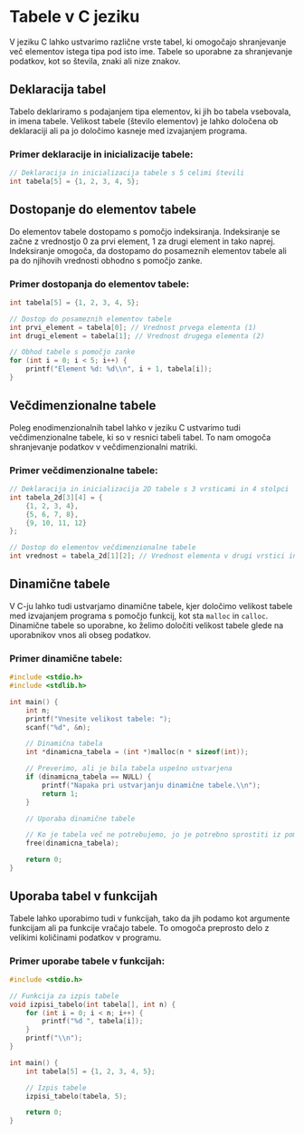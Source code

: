 # Tabele v C jeziku

V jeziku C lahko ustvarimo različne vrste tabel, ki omogočajo shranjevanje več elementov istega tipa pod isto ime. Tabele so uporabne za shranjevanje podatkov, kot so števila, znaki ali nize znakov.

## Deklaracija tabel

Tabelo deklariramo s podajanjem tipa elementov, ki jih bo tabela vsebovala, in imena tabele. Velikost tabele (število elementov) je lahko določena ob deklaraciji ali pa jo določimo kasneje med izvajanjem programa.

### Primer deklaracije in inicializacije tabele:

```c
// Deklaracija in inicializacija tabele s 5 celimi števili
int tabela[5] = {1, 2, 3, 4, 5};
```

## Dostopanje do elementov tabele

Do elementov tabele dostopamo s pomočjo indeksiranja. Indeksiranje se začne z vrednostjo 0 za prvi element, 1 za drugi element in tako naprej. Indeksiranje omogoča, da dostopamo do posameznih elementov tabele ali pa do njihovih vrednosti obhodno s pomočjo zanke.

### Primer dostopanja do elementov tabele:

```c
int tabela[5] = {1, 2, 3, 4, 5};

// Dostop do posameznih elementov tabele
int prvi_element = tabela[0]; // Vrednost prvega elementa (1)
int drugi_element = tabela[1]; // Vrednost drugega elementa (2)

// Obhod tabele s pomočjo zanke
for (int i = 0; i < 5; i++) {
    printf("Element %d: %d\\n", i + 1, tabela[i]);
}
```

## Večdimenzionalne tabele

Poleg enodimenzionalnih tabel lahko v jeziku C ustvarimo tudi večdimenzionalne tabele, ki so v resnici tabeli tabel. To nam omogoča shranjevanje podatkov v večdimenzionalni matriki.

### Primer večdimenzionalne tabele:

```c
// Deklaracija in inicializacija 2D tabele s 3 vrsticami in 4 stolpci
int tabela_2d[3][4] = {
    {1, 2, 3, 4},
    {5, 6, 7, 8},
    {9, 10, 11, 12}
};

// Dostop do elementov večdimenzionalne tabele
int vrednost = tabela_2d[1][2]; // Vrednost elementa v drugi vrstici in tretjem stolpcu (7)
```

## Dinamične tabele

V C-ju lahko tudi ustvarjamo dinamične tabele, kjer določimo velikost tabele med izvajanjem programa s pomočjo funkcij, kot sta `malloc` in `calloc`. Dinamične tabele so uporabne, ko želimo določiti velikost tabele glede na uporabnikov vnos ali obseg podatkov.

### Primer dinamične tabele:

```c
#include <stdio.h>
#include <stdlib.h>

int main() {
    int n;
    printf("Vnesite velikost tabele: ");
    scanf("%d", &n);

    // Dinamična tabela
    int *dinamicna_tabela = (int *)malloc(n * sizeof(int));

    // Preverimo, ali je bila tabela uspešno ustvarjena
    if (dinamicna_tabela == NULL) {
        printf("Napaka pri ustvarjanju dinamične tabele.\\n");
        return 1;
    }

    // Uporaba dinamične tabele

    // Ko je tabela več ne potrebujemo, jo je potrebno sprostiti iz pomnilnika
    free(dinamicna_tabela);

    return 0;
}
```

## Uporaba tabel v funkcijah

Tabele lahko uporabimo tudi v funkcijah, tako da jih podamo kot argumente funkcijam ali pa funkcije vračajo tabele. To omogoča preprosto delo z velikimi količinami podatkov v programu.

### Primer uporabe tabele v funkcijah:

```c
#include <stdio.h>

// Funkcija za izpis tabele
void izpisi_tabelo(int tabela[], int n) {
    for (int i = 0; i < n; i++) {
        printf("%d ", tabela[i]);
    }
    printf("\\n");
}

int main() {
    int tabela[5] = {1, 2, 3, 4, 5};

    // Izpis tabele
    izpisi_tabelo(tabela, 5);

    return 0;
}
```
